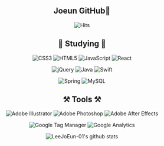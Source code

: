 <div align=center>
<!--
<img src="https://capsule-render.vercel.app/api?type=slice&color=auto&height=300&section=header&text=Welcom%20Joeun's%20repository%20profile&animation=blinking&fontColor=FAC1E6&fontSize=40&rotate=20" />
-->
  
## Joeun GitHub👋
![Hits](https://hits.seeyoufarm.com/api/count/incr/badge.svg?url=https%3A%2F%2Fgithub.com%2FLeeJoEun-01&count_bg=%23D9D9D9&title_bg=%23608ECD&icon=github.svg&icon_color=%23E7E7E7&title=Github&edge_flat=true)
<!--
<a href="https://ninth-sleep-ef8.notion.site/JS-7b5d92f987c94754a13b986d64f6f257"><img src="https://img.shields.io/badge/Notion-ffffff?style=flat-square&logo=notion&logoColor=000000"/></a>
<a href="https://www.instagram.com/joeun105" target="_blank"><img src="https://img.shields.io/badge/Instagram-E4405F?style=flat-square&logo=Instagram&logoColor=ffffff"/></a>
<a href="https://blog.naver.com/joeun1005" target="_blank"><img src="https://img.shields.io/badge/Naver Blog-43B02A?style=flat-square&logo=Naver&logoColor=ffffff"/></a> -->
  
## 📖 Studying 📖

<!-- 
<a href="버튼을 눌렀을 때 이동할 링크" target="_blank"><img src="https://img.shields.io/badge/뱃지레이블-배경색?style=뱃지모양&logo=로고&logoColor=로고색상"/></a>
<img src="https://img.shields.io/badge/Java-색상코드?style=flat-square&logo=로고명&logoColor=로고색"/> 
-->

![CSS3](https://img.shields.io/badge/CSS3-1572B6.svg?style=flat-square&logo=css3&logoColor=white)
![HTML5](https://img.shields.io/badge/HTML5-E34F26.svg?style=flat-square&logo=html5&logoColor=white)
![JavaScript](https://img.shields.io/badge/JavaScript-FFDC28.svg?style=flat-square&logo=javascript&logoColor=ffffff)
![React](https://img.shields.io/badge/React-00B1E7?style=flat-square&logo=React&logoColor=ffffff)
  
![jQuery](https://img.shields.io/badge/jQuery-0769AD?style=flat-square&logo=jQuery&logoColor=ffffff)
![Java](https://img.shields.io/badge/Java-007396?style=flat-square&logo=Java&logoColor=white)
![Swift](https://img.shields.io/badge/Swift-F05138?style=flat-square&logo=Swift&logoColor=white)  
<!--![Gradle](https://img.shields.io/badge/Gradle-02303A?style=flat-square&logo=Gradle&logoColor=ffffff) -->
![Spring](https://img.shields.io/badge/Spring-6DB33F?style=flat-square&logo=Spring&logoColor=ffffff)
![MySQL](https://img.shields.io/badge/MySQL-4479A1?style=flat-square&logo=MySQL&logoColor=ffffff)

  
## ⚒ Tools ⚒
![Adobe Illustrator](https://img.shields.io/badge/Adobeillustrator-ff8c00.svg?style=flat-square&logo=adobeillustrator&logoColor=white)
![Adobe Photoshop](https://img.shields.io/badge/Adobephotoshop-1e90ff.svg?style=flat-square&logo=adobephotoshop&logoColor=white)
![Adobe After Effects](https://img.shields.io/badge/Adobe%20After%20Effects-783BF9.svg?style=flat-square&logo=Adobe%20After%20Effects&logoColor=white)

  
![Google Tag Manager](https://img.shields.io/badge/Google%20Tag%20Manager-E7F6F5?style=flat-square&logo=GoogleTagManager&logoColor=246FDB)
![Google Analytics](https://img.shields.io/badge/Google%20Analytics-F9F3E5?style=flat-square&logo=GoogleAnalytics&logoColor=F5C300)
<!--
![VScode](https://img.shields.io/badge/Visual%20Studio%20Code-007ACC?style=flat-square&logo=VisualStudioCode&logoColor=ffffff)
![Eclipse](https://img.shields.io/badge/Eclipse%20IDE-2C2255?style=flat-square&logo=EclipseIDE&logoColor=ffffff)
![IntelliJ](https://img.shields.io/badge/IntelliJ%20IDEA-E37400?style=flat-square&logo=IntelliJIDEA&logoColor=ffffff)
-->
<!-- 
https://velog.io/@seondal/Github-Readme-%EA%BE%B8%EB%AF%B8%EA%B8%B0-%EC%B4%9D%EC%A0%95%EB%A6%AC 
<img src="http://mazandi.herokuapp.com/api?handle={joeun1005}&theme=warm"/>
-->


![LeeJoEun-01's github stats](https://github-readme-stats.vercel.app/api?username=LeeJoEun-01&show_icons=true)
<!--  (출처)https://github.com/anuraghazra/github-readme-stats  -->
</div>
